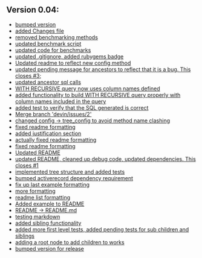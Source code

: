 ## Version 0.04:
  * [bumped version
](http://github.com/dhoss/treeify/commit/54bbb5c7d44eb2232d22029ace7334fc36568a77)
  * [added Changes file
](http://github.com/dhoss/treeify/commit/e120240efbdb9b90229f501edea9332c4f33ae61)
  * [removed benchmarking methods
](http://github.com/dhoss/treeify/commit/8e4c0f885ee2d0c5612022a818877c452645c22f)
  * [updated benchmark script
](http://github.com/dhoss/treeify/commit/4759454ea384bbd22e6626fcfa3c0547b413be57)
  * [updated code for benchmarks
](http://github.com/dhoss/treeify/commit/654ad8f79f37324372fadd0d11eb822c6f80c6b0)
  * [updated .gitignore, added rubygems badge
](http://github.com/dhoss/treeify/commit/e47a3b418047f063248a1acff135a59cb7b7f7a8)
  * [Updated readme to reflect new config method
](http://github.com/dhoss/treeify/commit/c35714853b006625e9c8e30157503dce76e9d393)
  * [updated pending message for ancestors to reflect that it is a bug.  This closes #3;
](http://github.com/dhoss/treeify/commit/38ca2786948e6c9636b65616a20c9a77f3c2512e)
  * [updated ancestor sql calls
](http://github.com/dhoss/treeify/commit/001b9011c50a02551731fa5f456c45806a2e43c5)
  * [WITH RECURSIVE query now uses column names defined
](http://github.com/dhoss/treeify/commit/c32ef8ebdf62efd9bcdc0f556d1cbee16f1bd17d)
  * [added functionality to build WITH RECURSIVE query properly with column names included in the query
](http://github.com/dhoss/treeify/commit/1d83c11df782a0f3cb9f9a7edf017e58e94a7fe3)
  * [added test to verify that the SQL generated is correct
](http://github.com/dhoss/treeify/commit/da2acb482116773e12aeb0a3e68cd53b26135484)
  * [Merge branch 'devin/issues/2'
](http://github.com/dhoss/treeify/commit/6ca1cbe076a290ab5800924d2e1e0d420a15eb8d)
  * [changed config -> tree_config to avoid method name clashing
](http://github.com/dhoss/treeify/commit/d76dc47c5091b9924a955e6186bf91325c0deb4e)
  * [fixed readme formatting
](http://github.com/dhoss/treeify/commit/c5464795dd44a1cc5dc6a673e703827e448735d0)
  * [added justification section
](http://github.com/dhoss/treeify/commit/309adc56ca323aea294afe0e03d967c51a8d4530)
  * [actually fixed readme formatting
](http://github.com/dhoss/treeify/commit/a3e3c696c0dbd2c5959f0a4fa21767cb9f7b18a9)
  * [fixed readme formatting
](http://github.com/dhoss/treeify/commit/8547cf24b5c478b11dfbda87f71e304d96b1b9b4)
  * [Updated README
](http://github.com/dhoss/treeify/commit/9cfaef70be834a31ced7753f33f5009288fc6557)
  * [updated README, cleaned up debug code, updated dependencies.  This closes #1
](http://github.com/dhoss/treeify/commit/a69100343fe314c537a212bbc55b82395ba9574c)
  * [implemented tree structure and added tests
](http://github.com/dhoss/treeify/commit/c1dbe262d64c62053f4881a566e17a4d550f7151)
  * [bumped activerecord dependency requirement
](http://github.com/dhoss/treeify/commit/94b95a5c6a04c82176bdd37995c747563fd86a42)
  * [fix up last example formatting
](http://github.com/dhoss/treeify/commit/2969762ec56ca18c59912aef5e512407801841e2)
  * [more formatting
](http://github.com/dhoss/treeify/commit/cb92e42cf7b884d79243b419003c3ae347777ab5)
  * [readme list formatting
](http://github.com/dhoss/treeify/commit/a250b5b0a6a00dcbb3fa75c6d35d53feedf6d78a)
  * [Added example to README
](http://github.com/dhoss/treeify/commit/75036b53e1b88c017971777065d3b961223de2a8)
  * [README -> README.md
](http://github.com/dhoss/treeify/commit/f76c8f385e70d90e5944fe6be7995375d45855f5)
  * [testing markdown
](http://github.com/dhoss/treeify/commit/71d28fb78a65c8bba24fdb002cc9dc19f3a6a0a3)
  * [added sibling functionality
](http://github.com/dhoss/treeify/commit/3cf643bb54fc7d3660ec926b693a2a29d4ef6404)
  * [added more first level tests, added pending tests for sub children and siblings
](http://github.com/dhoss/treeify/commit/edd85ee2b5736fa8d594417fb140f15e7d419f3b)
  * [adding a root node to add children to works
](http://github.com/dhoss/treeify/commit/34de49c808fdc6393853272ba059976691c96f51)
  * [bumped version for release
](http://github.com/dhoss/treeify/commit/d36394de851c9365b9f1f78a055a0446621b5c19)
